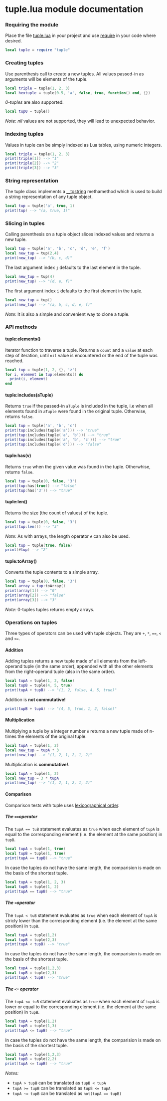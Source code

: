 tuple.lua module documentation
==============================

### Requiring the module

Place the file [tuple.lua](https://github.com/Yonaba/tuple.lua/blob/master/tuple.lua) in your project and use [require](http://pgl.yoyo.org/luai/i/require) in your code where desired.

```lua
local tuple = require "tuple"
````
### Creating tuples

Use parenthesis call to create a new tuples. All values passed-in as arguments will be elements of the tuple.

```lua
local triple = tuple(1, 2, 3)
local hextuple = tuple(0.5, 'a', false, true, function() end, {})
````

*0-tuples* are also supported.

```lua
local tup0 = tuple()
````

*Note*: *nil* values are not supported, they will lead to unexpected behavior.

### Indexing tuples

Values in tuple can be simply indexed as Lua tables, using numeric integers.

```lua
local triple = tuple(1, 2, 3)
print(triple[1]) --> "1"
print(triple[2]) --> "2"
print(triple[3]) --> "3"
````

### String representation

The tuple class implements a [__tostring](http://pgl.yoyo.org/luai/i/tostring) methamethod which is used to build a string representation of any tuple object. 

```lua
local tup = tuple('a', true, 1)
print(tup) --> "(a, true, 1)"
````

### Slicing in tuples

Calling parenthesis on a tuple object slices indexed values and returns a new tuple.

```lua
local tup = tuple('a', 'b', 'c', 'd', 'e', 'f')
local new_tup = tup(2,4)
print(new_tup) --> "(b, c, d)"
````

The last argument index `j` defaults to the last element in the tuple.

```lua
local new_tup = tup(4)
print(new_tup) --> "(d, e, f)"
````

The first argument index `i` defaults to the first element in the tuple.

```lua
local new_tup = tup()
print(new_tup) --> "(a, b, c, d, e, f)"
````

*Note*: It is also a simple and convenient way to clone a tuple.

### API methods

#### tuple:elements()

Iterator function to traverse a tuple. Returns a `count` and a `value` at each step of iteration, until `nil` value is encountered or the end of the tuple was reached.

```lua
local tup = tuple(1, 2, {}, 'z')
for i, element in tup:elements() do
  print(i, element)
end
````

#### tuple:includes(aTuple)

Returns `true` if the passed-in `aTuple` is included in the tuple, i.e when all elements found in `aTuple` were found in the original tuple. Otherwise, returns `false`.

```lua
local tup = tuple('a', 'b', 'c')
print(tup:includes(tuple('a'))) --> "true"
print(tup:includes(tuple('a', 'b'))) --> "true"
print(tup:includes(tuple('a', 'b', 'c'))) --> "true"
print(tup:includes(tuple('d'))) --> "false"
````

#### tuple:has(v)

Returns `true` when the given value was found in the tuple. Otherwhise, returns `false`.

```lua
local tup = tuple(0, false, '3')
print(tup:has(true)) --> "false"
print(tup:has('3')) --> "true"
````

#### tuple:len()

Returns the size (the count of values) of the tuple.

```lua
local tup = tuple(0, false, '3')
print(tup:len()) --> "3"
````

*Note:* As with arrays, the length operator `#` can also be used.

```lua
local tup = tuple(true, false)
print(#tup) --> "2"
````

#### tuple:toArray()

Converts the tuple contents to a simple array.

```lua
local tup = tuple(0, false, '3')
local array = tup:toArray()
print(array[1]) --> "0"
print(array[2]) --> "false"
print(array[3]) --> "3"
````

*Note:* 0-tuples tuples returns empty arrays.

### Operations on tuples

Three types of operators can be used with tuple objects. They are `+`, `*`, `==`, `<` and `<=`.

#### Addition

Adding tuples returns a new tuple made of all elements from the left-operand tuple (in the same order), appended with all the other elements from the right-operand tuple (also in the same order).

```lua
local tupA = tuple(1, 2, false)
local tupB = tuple(4, 5, true)
print(tupA + tupB) --> "(1, 2, false, 4, 5, true)"
````

Addition is __not commutative!__

```lua
print(tupB + tupA) --> "(4, 5, true, 1, 2, false)"
````

#### Multiplication

Multiplying a tuple by a integer number `n` returns a new tuple made of n-times the elements of the original tuple.

```lua
local tupA = tuple(1, 2)
local new_tup = tupA * 3
print(new_tup) --> "(1, 2, 1, 2, 1, 2)"
````

Multiplication is __commutative!__.

```lua
local tupA = tuple(1, 2)
local new_tup = 3 * tupA
print(new_tup) --> "(1, 2, 1, 2, 1, 2)"
````

#### Comparison

Comparison tests with tuple uses [lexicographical order](http://en.wikipedia.org/wiki/Lexicographical_order).

##### The `==`operator

The `tupA == tuB` statement evaluates as `true` when each element of `tupA` is equal to the corresponding element (i.e. the element at the same position) in `tupB`. 

```lua
local tupA = tuple(1, true)
local tupB = tuple(1, true)
print(tupA == tupB) --> "true"
````

In case the tuples do not have the same length, the comparision is made on the basis of the shortest tuple.

```lua
local tupA = tuple(1, 2, 3)
local tupB = tuple(1, 2)
print(tupA == tupB) --> "true"
````
 
##### The `<`operator

The `tupA < tuB` statement evaluates as `true` when each element of `tupA` is stricly lower than the corresponding element (i.e. the element at the same position) in `tupB`. 

```lua
local tupA = tuple(1,2)
local tupB = tuple(2,3)
print(tupA < tupB) --> "true"
````

In case the tuples do not have the same length, the comparision is made on the basis of the shortest tuple.

```lua
local tupA = tuple(1,2,3)
local tupB = tuple(2,3)
print(tupA < tupB) --> "true"
````

##### The `<=` operator

The `tupA <= tuB` statement evaluates as `true` when each element of `tupA` is lower or equal to the corresponding element (i.e. the element at the same position) in `tupB`. 

```lua
local tupA = tuple(1,2)
local tupB = tuple(1,3)
print(tupA <= tupB) --> "true"
````

In case the tuples do not have the same length, the comparision is made on the basis of the shortest tuple.

```lua
local tupA = tuple(1,2,3)
local tupB = tuple(2,2)
print(tupA <= tupB) --> "true"
````
 
*Notes:*

* `tupA > tupB` can be translated as `tupB < tupA`
* `tupA >= tupB` can be translated as `tupB <= tupA`
* `tupA ~= tupB` can be translated as `not(tupA == tupB)`